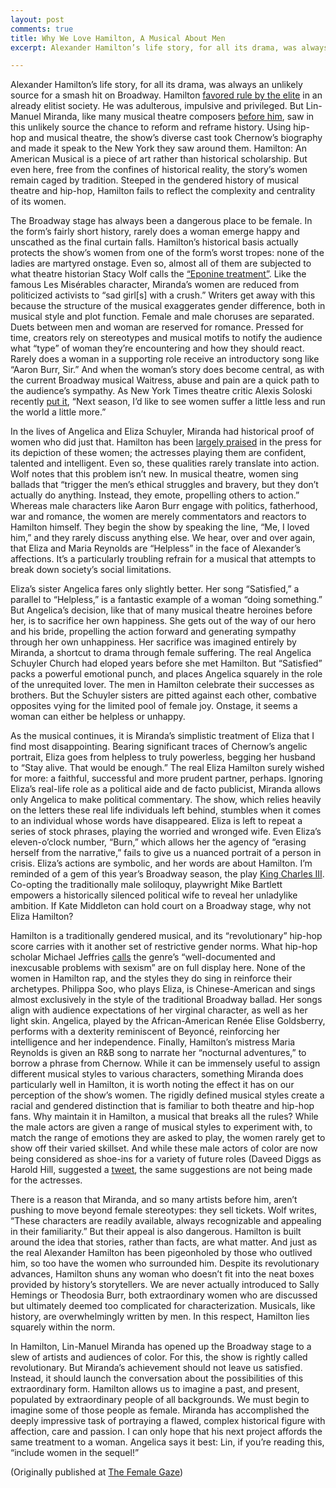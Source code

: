 ```yaml
---
layout: post
comments: true
title: Why We Love Hamilton, A Musical About Men
excerpt: Alexander Hamilton’s life story, for all its drama, was always an unlikely source for a smash hit on Broadway. Hamilton favored rule by the elite in an already elitist society. He was adulterous, impulsive and privileged. But Lin-Manuel Miranda, like many musical theatre composers before him, saw in this unlikely source the chance to reform and reframe history.

---
```


Alexander Hamilton’s life story, for all its drama, was always an unlikely source for a smash hit on Broadway. Hamilton [favored rule by the elite](http://www.nytimes.com/2016/06/11/opinion/what-hamilton-forgets-about-alexander-hamilton.html?_r=0) in an already elitist society. He was adulterous, impulsive and privileged. But Lin-Manuel Miranda, like many musical theatre composers [before him](https://berkshireonstage.com/2010/06/03/was-sweeney-todd-a-real-person-a-serial-killer/), saw in this unlikely source the chance to reform and reframe history. Using hip-hop and musical theatre, the show’s diverse cast took Chernow’s biography and made it speak to the New York they saw around them. Hamilton: An American Musical is a piece of art rather than historical scholarship. But even here, free from the confines of historical reality, the story’s women remain caged by tradition. Steeped in the gendered history of musical theatre and hip-hop, Hamilton fails to reflect the complexity and centrality of its women.

The Broadway stage has always been a dangerous place to be female. In the form’s fairly short history, rarely does a woman emerge happy and unscathed as the final curtain falls. Hamilton’s historical basis actually protects the show’s women from one of the form’s worst tropes: none of the ladies are martyred onstage. Even so, almost all of them are subjected to what theatre historian Stacy Wolf calls the [“Eponine treatment”](https://www.washingtonpost.com/opinions/why-we-love-les-miserables-despite-its-miserable-gender-stereotypes/2012/12/28/bc8ef17e-4f84-11e2-839d-d54cc6e49b63_story.html). Like the famous Les Misérables character, Miranda’s women are reduced from politicized activists to “sad girl[s] with a crush.” Writers get away with this because the structure of the musical exaggerates gender difference, both in musical style and plot function. Female and male choruses are separated. Duets between men and woman are reserved for romance. Pressed for time, creators rely on stereotypes and musical motifs to notify the audience what “type” of woman they’re encountering and how they should react. Rarely does a woman in a supporting role receive an introductory song like “Aaron Burr, Sir.” And when the woman’s story does become central, as with the current Broadway musical Waitress, abuse and pain are a quick path to the audience’s sympathy. As New York Times theatre critic Alexis Soloski recently [put it](http://www.nytimes.com/2016/06/05/theater/women-on-broadway-a-year-of-living-dangerously.html?_r=0), “Next season, I’d like to see women suffer a little less and run the world a little more.”

In the lives of Angelica and Eliza Schuyler, Miranda had historical proof of women who did just that. Hamilton has been [largely praised](http://www.nytimes.com/2015/08/07/theater/review-hamilton-young-rebels-changing-history-and-theater.html) in the press for its depiction of these women; the actresses playing them are confident, talented and intelligent. Even so, these qualities rarely translate into action. Wolf notes that this problem isn’t new. In musical theatre, women sing ballads that “trigger the men’s ethical struggles and bravery, but they don’t actually do anything. Instead, they emote, propelling others to action.” Whereas male characters like Aaron Burr engage with politics, fatherhood, war and romance, the women are merely commentators and reactors to Hamilton himself. They begin the show by speaking the line, “Me, I loved him,” and they rarely discuss anything else. We hear, over and over again, that Eliza and Maria Reynolds are “Helpless” in the face of Alexander’s affections. It’s a particularly troubling refrain for a musical that attempts to break down society’s social limitations.

Eliza’s sister Angelica fares only slightly better. Her song “Satisfied,” a parallel to “Helpless,” is a fantastic example of a woman “doing something.” But Angelica’s decision, like that of many musical theatre heroines before her, is to sacrifice her own happiness. She gets out of the way of our hero and his bride, propelling the action forward and generating sympathy through her own unhappiness. Her sacrifice was imagined entirely by Miranda, a shortcut to drama through female suffering. The real Angelica Schuyler Church had eloped years before she met Hamilton. But “Satisfied” packs a powerful emotional punch, and places Angelica squarely in the role of the unrequited lover. The men in Hamilton celebrate their successes as brothers. But the Schuyler sisters are pitted against each other, combative opposites vying for the limited pool of female joy. Onstage, it seems a woman can either be helpless or unhappy.

As the musical continues, it is Miranda’s simplistic treatment of Eliza that I find most disappointing. Bearing significant traces of Chernow’s angelic portrait, Eliza goes from helpless to truly powerless, begging her husband to “Stay alive. That would be enough.” The real Eliza Hamilton surely wished for more: a faithful, successful and more prudent partner, perhaps. Ignoring Eliza’s real-life role as a political aide and de facto publicist, Miranda allows only Angelica to make political commentary. The show, which relies heavily on the letters these real life individuals left behind, stumbles when it comes to an individual whose words have disappeared. Eliza is left to repeat a series of stock phrases, playing the worried and wronged wife. Even Eliza’s eleven-o’clock number, “Burn,” which allows her the agency of “erasing herself from the narrative,” fails to give us a nuanced portrait of a person in crisis. Eliza’s actions are symbolic, and her words are about Hamilton. I’m reminded of a gem of this year’s Broadway season, the play [King Charles III](http://www.nytimes.com/2015/11/02/theater/review-in-king-charles-iii-glimpsing-the-near-future-of-monarchy.html). Co-opting the traditionally male soliloquy, playwright Mike Bartlett empowers a historically silenced political wife to reveal her unladylike ambition. If Kate Middleton can hold court on a Broadway stage, why not Eliza Hamilton?

Hamilton is a traditionally gendered musical, and its “revolutionary” hip-hop score carries with it another set of restrictive gender norms. What hip-hop scholar Michael Jeffries [calls](http://www.theatlantic.com/entertainment/archive/2012/10/how-rap-can-help-end-rape-culture/264258/) the genre’s “well-documented and inexcusable problems with sexism” are on full display here. None of the women in Hamilton rap, and the styles they do sing in reinforce their archetypes. Philippa Soo, who plays Eliza, is Chinese-American and sings almost exclusively in the style of the traditional Broadway ballad. Her songs align with audience expectations of her virginal character, as well as her light skin. Angelica, played by the African-American Renée Elise Goldsberry, performs with a dexterity reminiscent of Beyoncé, reinforcing her intelligence and her independence. Finally, Hamilton’s mistress Maria Reynolds is given an R&B song to narrate her “nocturnal adventures,” to borrow a phrase from Chernow. While it can be immensely useful to assign different musical styles to various characters, something Miranda does particularly well in Hamilton, it is worth noting the effect it has on our perception of the show’s women. The rigidly defined musical styles create a racial and gendered distinction that is familiar to both theatre and hip-hop fans. Why maintain it in Hamilton, a musical that breaks all the rules? While the male actors are given a range of musical styles to experiment with, to match the range of emotions they are asked to play, the women rarely get to show off their varied skillset. And while these male actors of color are now being considered as shoe-ins for a variety of future roles (Daveed Diggs as Harold Hill, suggested a [tweet](https://twitter.com/ajaromano/status/729055492195139585), the same suggestions are not being made for the actresses.

There is a reason that Miranda, and so many artists before him, aren’t pushing to move beyond female stereotypes: they sell tickets. Wolf writes, “These characters are readily available, always recognizable and appealing in their familiarity.” But their appeal is also dangerous. Hamilton is built around the idea that stories, rather than facts, are what matter. And just as the real Alexander Hamilton has been pigeonholed by those who outlived him, so too have the women who surrounded him. Despite its revolutionary advances, Hamilton shuns any woman who doesn’t fit into the neat boxes provided by history’s storytellers. We are never actually introduced to Sally Hemings or Theodosia Burr, both extraordinary women who are discussed but ultimately deemed too complicated for characterization. Musicals, like history, are overwhelmingly written by men. In this respect, Hamilton lies squarely within the norm.

In Hamilton, Lin-Manuel Miranda has opened up the Broadway stage to a slew of artists and audiences of color. For this, the show is rightly called revolutionary. But Miranda’s achievement should not leave us satisfied. Instead, it should launch the conversation about the possibilities of this extraordinary form. Hamilton allows us to imagine a past, and present, populated by extraordinary people of all backgrounds. We must begin to imagine some of those people as female. Miranda has accomplished the deeply impressive task of portraying a flawed, complex historical figure with affection, care and passion. I can only hope that his next project affords the same treatment to a woman. Angelica says it best: Lin, if you’re reading this, “include women in the sequel!”

(Originally published at [The Female Gaze](https://thefemalegaze.org/2016/06/30/why-we-love-hamilton-a-musical-about-men/))

